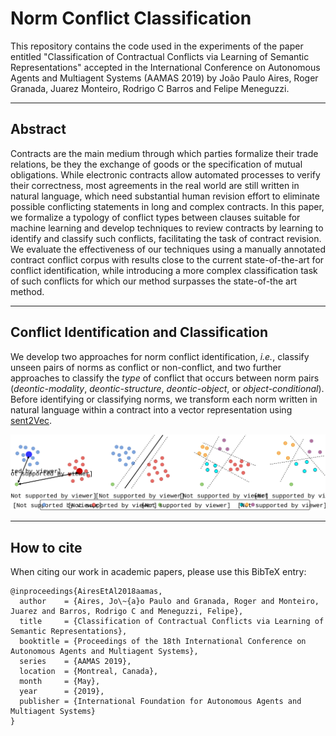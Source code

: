 # Norm Conflict Classification

This repository contains the code used in the experiments of the paper entitled "Classification of Contractual Conflicts via Learning of Semantic Representations" accepted in the International Conference on Autonomous Agents and Multiagent Systems (AAMAS 2019) by João Paulo Aires, Roger Granada, Juarez Monteiro, Rodrigo C Barros and Felipe Meneguzzi.


---
## Abstract

Contracts are the main medium through which parties formalize their trade relations, be they the exchange of goods or the specification of mutual obligations. While electronic contracts allow automated processes to verify their correctness, most agreements in the real world are still written in natural language, which need substantial human revision effort to eliminate possible conflicting statements in long and complex contracts. In this paper, we formalize a typology of conflict types between clauses suitable for machine learning and develop techniques to review contracts by learning to identify and classify such conflicts, facilitating the task of contract revision. We evaluate the effectiveness of our techniques using a manually annotated contract conflict corpus with results close to the current state-of-the-art for conflict identification, while introducing a more complex classification task of such conflicts for which our method surpasses the state-of-the art method.

---
## Conflict Identification and Classification

We develop two approaches for norm conflict identification, *i.e.*, classify unseen pairs of norms as conflict or non-conflict, and two further approaches to classify the *type* of conflict that occurs between norm pairs (*deontic-modality*, *deontic-structure*, *deontic-object*, or *object-conditional*). Before identifying or classifying norms, we transform each norm written in natural language within a contract into a vector representation using [sent2Vec](https://github.com/epfml/sent2vec). 



[image]: docs/distance.svg "Approaches using binary classification (a) and (b) and multiclass classification (c) and (d)."
![Alt text][image]


---
## How to cite

When citing our work in academic papers, please use this BibTeX entry:

```
@inproceedings{AiresEtAl2018aamas,
  author    = {Aires, Jo\~{a}o Paulo and Granada, Roger and Monteiro, Juarez and Barros, Rodrigo C and Meneguzzi, Felipe},
  title     = {Classification of Contractual Conflicts via Learning of Semantic Representations},
  booktitle = {Proceedings of the 18th International Conference on Autonomous Agents and Multiagent Systems},
  series    = {AAMAS 2019},
  location  = {Montreal, Canada},
  month     = {May},
  year      = {2019},
  publisher = {International Foundation for Autonomous Agents and Multiagent Systems}
}
```
